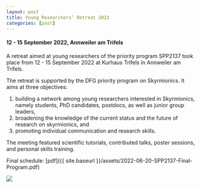 ```yaml
---
layout: post
title: Young Researchers’ Retreat 2022
categories: [past]
---
```


#### 12 - 15 September 2022, Annweiler am Trifels

A retreat aimed at young researchers of the priority program SPP2137 took place from 12 - 15 September 2022 at Kurhaus Trifels in Annweiler am Trifels.

The retreat is supported by the DFG priority program on Skyrmionics. It aims at three objectives:

1. building a network among young researchers interested in Skyrmionics, namely students, PhD candidates, postdocs, as well as junior group leaders,
2. broadening the knowledge of the current status and the future of research on skyrmionics, and
3. promoting individual communication and research skills.

The meeting featured scientific tutorials, contributed talks, poster sessions, and personal skills training. 

Final schedule: [pdf]({{ site.baseurl }}/assets/2022-06-20-SPP2137-Final-Program.pdf)

<img src="{{ site.baseurl }}/assets/2022-06-20-SPP2137-group-picture.jpg"/>

